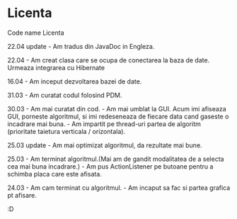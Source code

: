 # Licenta
Code name Licenta

22.04 update - Am tradus din JavaDoc in Engleza.

22.04 - Am creat clasa care se ocupa de conectarea la baza de date. Urmeaza integrarea cu Hibernate

16.04 - Am inceput dezvoltarea bazei de date.

31.03 - Am curatat codul folosind PDM.

30.03 - Am mai curatat din cod.
      - Am mai umblat la GUI. Acum imi afiseaza GUI, porneste algoritmul, si imi redeseneaza de fiecare data cand gaseste o           incadrare mai buna.
      - Am impartit pe thread-uri partea de algoritm (prioritate taietura verticala / orizontala).
      
25.03 update - Am mai optimizat algoritmul, da rezultate mai bune.

25.03 - Am terminat algoritmul.(Mai am de gandit modalitatea de a selecta cea mai buna incadrare.) 
      - Am pus ActionListener pe butoane pentru a schimba placa care este afisata.
      
24.03 - Am cam terminat cu algoritmul.
      - Am incaput sa fac si partea grafica pt afisare.

:D
